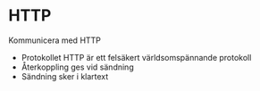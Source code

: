 # HTTP
Kommunicera med HTTP
* Protokollet HTTP är ett felsäkert världsomspännande protokoll
* Återkoppling ges vid sändning
* Sändning sker i klartext
